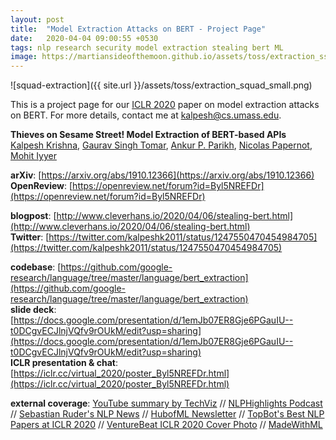 ```yaml
---
layout: post
title:  "Model Extraction Attacks on BERT - Project Page"
date:   2020-04-04 09:00:55 +0530
tags: nlp research security model extraction stealing bert ML
image: https://martiansideofthemoon.github.io/assets/toss/extraction_sst2.png
---
```


![squad-extraction]({{ site.url }}/assets/toss/extraction_squad_small.png)

This is a project page for our [ICLR 2020](https://iclr.cc/) paper on model extraction attacks on BERT. For more details, contact me at [kalpesh@cs.umass.edu](mailto:kalpesh@cs.umass.edu).

**Thieves on Sesame Street! Model Extraction of BERT-based APIs**  
[Kalpesh Krishna](https://martiansideofthemoon.github.io/), [Gaurav Singh Tomar](https://scholar.google.com/citations?user=p1SDN0oAAAAJ&hl=en), [Ankur P. Parikh](https://www.cs.cmu.edu/~apparikh/publications.html), [Nicolas Papernot](https://www.papernot.fr/), [Mohit Iyyer](https://people.cs.umass.edu/~miyyer/)  

**arXiv**: [https://arxiv.org/abs/1910.12366](https://arxiv.org/abs/1910.12366)  
**OpenReview**: [https://openreview.net/forum?id=Byl5NREFDr](https://openreview.net/forum?id=Byl5NREFDr)  

**blogpost**: [http://www.cleverhans.io/2020/04/06/stealing-bert.html](http://www.cleverhans.io/2020/04/06/stealing-bert.html)  
**Twitter**: [https://twitter.com/kalpeshk2011/status/1247550470454984705](https://twitter.com/kalpeshk2011/status/1247550470454984705)  

**codebase**: [https://github.com/google-research/language/tree/master/language/bert_extraction](https://github.com/google-research/language/tree/master/language/bert_extraction)  
**slide deck**: [https://docs.google.com/presentation/d/1emJb07ER8Gje6PGauIU--t0DCgvECJlnjVQfv9rOUkM/edit?usp=sharing](https://docs.google.com/presentation/d/1emJb07ER8Gje6PGauIU--t0DCgvECJlnjVQfv9rOUkM/edit?usp=sharing)  
**ICLR presentation & chat**: [https://iclr.cc/virtual_2020/poster_Byl5NREFDr.html](https://iclr.cc/virtual_2020/poster_Byl5NREFDr.html)  
   
**external coverage**: [YouTube summary by TechViz](https://www.youtube.com/watch?v=ueC2a3hlBVs) // [NLPHighlights Podcast](https://soundcloud.com/nlp-highlights/104-model-distillation-with-victor-sanh-and-thomas-wolf#t=8:00) // [Sebastian Ruder's NLP News](http://newsletter.ruder.io/issues/reviewing-taking-stock-theme-papers-poisoning-and-stealing-models-multimodal-generation-240687) // [HubofML Newsletter](https://hubofml.substack.com/p/newsletter-3-product-security-ml?r=6imnh&utm_campaign=post&utm_medium=web&utm_source=twitter) // [TopBot's Best NLP Papers at ICLR 2020](https://www.topbots.com/best-nlp-papers-from-iclr-2020/?utm_source=rss&utm_medium=rss&utm_campaign=best-nlp-papers-from-iclr-2020) // [VentureBeat ICLR 2020 Cover Photo](https://venturebeat.com/2020/05/01/ai-weekly-animal-crossing-iclr-and-the-future-of-research-conferences-online/) // [MadeWithML](https://madewithml.com/projects/327/how-to-steal-modern-nlp-systems-with-gibberish)
